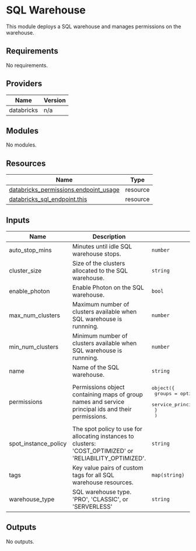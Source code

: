 # SQL Warehouse

This module deploys a SQL warehouse and manages permissions on the warehouse.

## Requirements

No requirements.

## Providers

| Name | Version |
|------|---------|
| databricks | n/a |

## Modules

No modules.

## Resources

| Name | Type |
|------|------|
| [databricks_permissions.endpoint_usage](https://registry.terraform.io/providers/databricks/databricks/latest/docs/resources/permissions) | resource |
| [databricks_sql_endpoint.this](https://registry.terraform.io/providers/databricks/databricks/latest/docs/resources/sql_endpoint) | resource |

## Inputs

| Name | Description | Type | Required |
|------|-------------|------|:--------:|
| auto\_stop\_mins | Minutes until idle SQL warehouse stops. | `number` | yes |
| cluster\_size | Size of the clusters allocated to the SQL warehouse. | `string` | yes |
| enable\_photon | Enable Photon on the SQL warehouse. | `bool` | yes |
| max\_num\_clusters | Maximum number of clusters available when SQL warehouse is runnning. | `number` | yes |
| min\_num\_clusters | Minimum number of clusters available when SQL warehouse is runnning. | `number` | yes |
| name | Name of the SQL warehouse. | `string` | yes |
| permissions | Permissions object containing maps of group names and service principal ids and their permissions. | <pre>object({<br>    groups             = optional(map(string), {})<br>    service_principals = optional(map(string), {})<br>    }<br>  )</pre> | yes |
| spot\_instance\_policy | The spot policy to use for allocating instances to clusters: 'COST\_OPTIMIZED' or 'RELIABILITY\_OPTIMIZED'. | `string` | yes |
| tags | Key value pairs of custom tags for all SQL warehouse resources. | `map(string)` | yes |
| warehouse\_type | SQL warehouse type. 'PRO', 'CLASSIC', or 'SERVERLESS' | `string` | yes |

## Outputs

No outputs.
